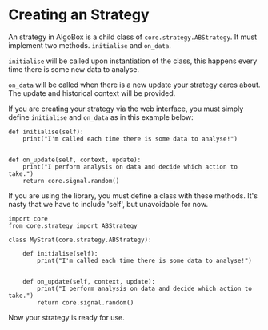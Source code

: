 # Creating an Strategy

An strategy in AlgoBox is a child class of `core.strategy.ABStrategy`.
It must implement two methods. `initialise` and `on_data`.

`initialise` will be called upon instantiation of the class, this happens
every time there is some new data to analyse.

`on_data` will be called when there is a new update your strategy cares about. The update and historical context will be provided.

If you are creating your strategy via the web interface, you must simply define
`initialise` and `on_data` as in this example below:

```
def initialise(self):
    print("I'm called each time there is some data to analyse!")


def on_update(self, context, update):
    print("I perform analysis on data and decide which action to take.")
    return core.signal.random()
```

If you are using the library, you must define a class with these methods. It's nasty that we have to include 'self', but unavoidable
for now.

```
import core
from core.strategy import ABStrategy

class MyStrat(core.strategy.ABStrategy):

    def initialise(self):
        print("I'm called each time there is some data to analyse!")


    def on_update(self, context, update):
        print("I perform analysis on data and decide which action to take.")
        return core.signal.random()
```

Now your strategy is ready for use.
